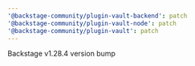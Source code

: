 ```yaml
---
'@backstage-community/plugin-vault-backend': patch
'@backstage-community/plugin-vault-node': patch
'@backstage-community/plugin-vault': patch
---
```


Backstage v1.28.4 version bump
